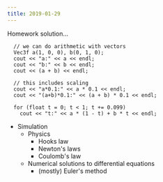 ```yaml
---
title: 2019-01-29
---
```


Homework solution...

``` {#lst:vec}
  // we can do arithmetic with vectors
  Vec3f a(1, 0, 0), b(0, 1, 0);
  cout << "a:" << a << endl;
  cout << "b:" << b << endl;
  cout << (a + b) << endl;

  // this includes scaling
  cout << "a*0.1:" << a * 0.1 << endl;
  cout << "(a+b)*0.1:" << (a + b) * 0.1 << endl;

  for (float t = 0; t < 1; t += 0.099)
    cout << "t:" << a * (1 - t) + b * t << endl;
```

- Simulation
  + Physics
    + Hooks law
    + Newton's laws
    + Coulomb's law
  + Numerical solutions to differential equations
    * (mostly) Euler's method


